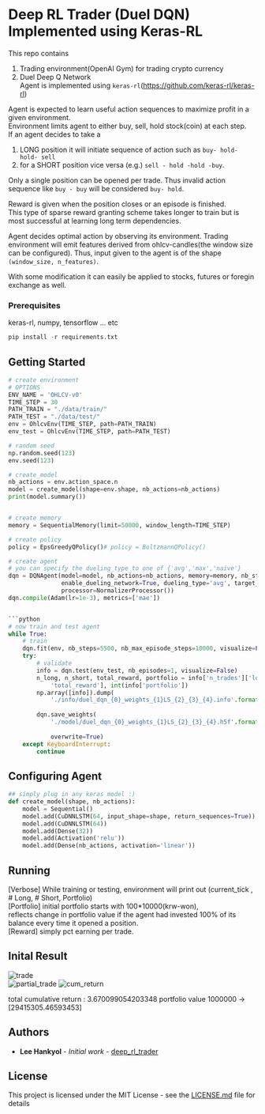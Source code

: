 # Deep RL Trader (Duel DQN) Implemented using Keras-RL

This repo contains 
1. Trading environment(OpenAI Gym) for trading crypto currency  
2. Duel Deep Q Network  
Agent is implemented using `keras-rl`(https://github.com/keras-rl/keras-rl)     
  
Agent is expected to learn useful action sequences to maximize profit in a given environment.  
Environment limits agent to either buy, sell, hold stock(coin) at each step.  
If an agent decides to take a 
1. LONG position it will initiate sequence of action such as `buy- hold- hold- sell`    
2. for a SHORT position vice versa (e.g.) `sell - hold -hold -buy`.    

Only a single position can be opened per trade. Thus invalid action sequence like `buy - buy` will be considered `buy- hold`.   

Reward is given when the position closes or an episode is finished.   
This type of sparse reward granting scheme takes longer to train but is most successful at learning long term dependencies.  

Agent decides optimal action by observing its environment. Trading environment will emit features derived from ohlcv-candles(the window size can be configured). Thus, input given to the agent is of the shape `(window_size, n_features)`.  

With some modification it can easily be applied to stocks, futures or foregin exchange as well.

### Prerequisites

keras-rl, numpy, tensorflow ... etc

```python
pip install -r requirements.txt
```

## Getting Started 

```python
# create environment
# OPTIONS
ENV_NAME = 'OHLCV-v0'
TIME_STEP = 30
PATH_TRAIN = "./data/train/"
PATH_TEST = "./data/test/"
env = OhlcvEnv(TIME_STEP, path=PATH_TRAIN)
env_test = OhlcvEnv(TIME_STEP, path=PATH_TEST)

# random seed
np.random.seed(123)
env.seed(123)

# create_model
nb_actions = env.action_space.n
model = create_model(shape=env.shape, nb_actions=nb_actions)
print(model.summary())


# create memory
memory = SequentialMemory(limit=50000, window_length=TIME_STEP)

# create policy
policy = EpsGreedyQPolicy()# policy = BoltzmannQPolicy()

# create agent
# you can specify the dueling_type to one of {'avg','max','naive'}
dqn = DQNAgent(model=model, nb_actions=nb_actions, memory=memory, nb_steps_warmup=200,
               enable_dueling_network=True, dueling_type='avg', target_model_update=1e-2, policy=policy,
               processor=NormalizerProcessor())
dqn.compile(Adam(lr=1e-3), metrics=['mae'])


```python
# now train and test agent
while True:
    # train
    dqn.fit(env, nb_steps=5500, nb_max_episode_steps=10000, visualize=False, verbose=2)
    try:
        # validate
        info = dqn.test(env_test, nb_episodes=1, visualize=False)
        n_long, n_short, total_reward, portfolio = info['n_trades']['long'], info['n_trades']['short'], info[
            'total_reward'], int(info['portfolio'])
        np.array([info]).dump(
            './info/duel_dqn_{0}_weights_{1}LS_{2}_{3}_{4}.info'.format(ENV_NAME, portfolio, n_long, n_short,
                                                                        total_reward))
        dqn.save_weights(
            './model/duel_dqn_{0}_weights_{1}LS_{2}_{3}_{4}.h5f'.format(ENV_NAME, portfolio, n_long, n_short,
                                                                        total_reward),
            overwrite=True)
    except KeyboardInterrupt:
        continue

```

## Configuring Agent
```python
## simply plug in any keras model :)
def create_model(shape, nb_actions):
    model = Sequential()
    model.add(CuDNNLSTM(64, input_shape=shape, return_sequences=True))
    model.add(CuDNNLSTM(64))
    model.add(Dense(32))
    model.add(Activation('relu'))
    model.add(Dense(nb_actions, activation='linear'))
```

## Running 
[Verbose] While training or testing, environment will print out (current_tick , # Long, # Short, Portfolio)  
[Portfolio] initial portfolio starts with 100*10000(krw-won),   
reflects change in portfolio value if the agent had invested 100% of its balance every time it opened a position.  
[Reward] simply pct earning per trade.  

## Inital Result

![trade](https://github.com/miroblog/limit_orderbook_prediction/blob/master/image/features.png)  
![partial_trade](https://github.com/miroblog/limit_orderbook_prediction/blob/master/image/features.png)
![cum_return](https://github.com/miroblog/limit_orderbook_prediction/blob/master/image/features.png)

total cumulative return :  3.670099054203348
portfolio value 1000000 -> [29415305.46593453]

## Authors

* **Lee Hankyol** - *Initial work* - [deep_rl_trader](https://github.com/miroblog/deep_rl_trader)

## License

This project is licensed under the MIT License - see the [LICENSE.md](LICENSE.md) file for details
